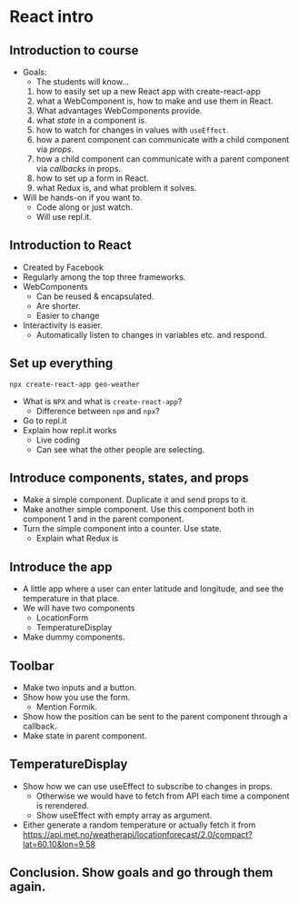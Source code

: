 # React intro

## Introduction to course
- Goals:
    - The students will know...
    1. how to easily set up a new React app with create-react-app
    1. what a WebComponent is, how to make and use them in React.
    1. What advantages WebComponents provide.
    1. what *state* in a component is.
    1. how to watch for changes in values with `useEffect`. 
    1. how a parent component can communicate with a child component via *props*.
    1. how a child component can communicate with a parent component via *callbacks* in props.
    1. how to set up a form in React.  
    1. what Redux is, and what problem it solves.
- Will be hands-on if you want to.
    - Code along or just watch.
    - Will use repl.it. 

## Introduction to React
- Created by Facebook
- Regularly among the top three frameworks.
- WebComponents
    - Can be reused & encapsulated.
    - Are shorter.
    - Easier to change 
- Interactivity is easier.
    - Automatically listen to changes in variables etc. and respond.
 
 ## Set up everything
 `npx create-react-app geo-weather`
 
 - What is `NPX` and what is `create-react-app`?
    - Difference between `npm` and `npx`?
- Go to repl.it
- Explain how repl.it works
    - Live coding
    - Can see what the other people are selecting. 

## Introduce components, states, and props
- Make a simple component. Duplicate it and send props to it.
- Make another simple component. Use this component both in component 1 and in the parent component.
- Turn the simple component into a counter. Use state.
    - Explain what Redux is

## Introduce the app
- A little app where a user can enter latitude and longitude, and see the temperature in that place.
- We will have two components
    - LocationForm
    - TemperatureDisplay
- Make dummy components.

## Toolbar
- Make two inputs and a button.
- Show how you use the form.
    - Mention Formik.
- Show how the position can be sent to the parent component through a callback.
- Make state in parent component.

## TemperatureDisplay
- Show how we can use useEffect to subscribe to changes in props.
    - Otherwise we would have to fetch from API each time a component is rerendered.
    - Show useEffect with empty array as argument.
- Either generate a random temperature or actually fetch it from https://api.met.no/weatherapi/locationforecast/2.0/compact?lat=60.10&lon=9.58

## Conclusion. Show goals and go through them again.